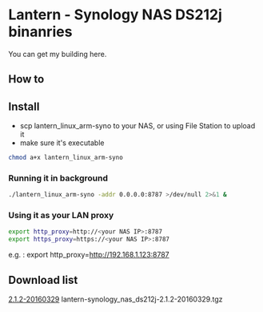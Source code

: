 # Lantern - Synology NAS DS212j binanries
You can get my building here.

## How to 

## Install
* scp lantern_linux_arm-syno to your NAS, or using File Station to upload it
* make sure it's executable
```sh
chmod a+x lantern_linux_arm-syno
```

### Running it in background
```sh
./lantern_linux_arm-syno -addr 0.0.0.0:8787 >/dev/null 2>&1 &
```

### Using it as your LAN proxy
```sh
export http_proxy=http://<your NAS IP>:8787
export https_proxy=https://<your NAS IP>:8787
```
e.g. : export http_proxy=http://192.168.1.123:8787

## Download list
[2.1.2-20160329](https://github.com/any1xone/lantern-synlogy-nas-binaries/archive/ds212j-2.1.2-20160329.tar.gz) lantern-synology_nas_ds212j-2.1.2-20160329.tgz
